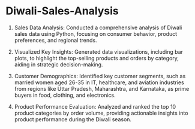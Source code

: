 # Diwali-Sales-Analysis

1. Sales Data Analysis: Conducted a comprehensive analysis of Diwali sales data using Python, focusing on consumer behavior, product preferences, and regional trends.

2. Visualized Key Insights: Generated data visualizations, including bar plots, to highlight the top-selling products and orders by category, aiding in strategic decision-making.

3. Customer Demographics: Identified key customer segments, such as married women aged 26-35 in IT, healthcare, and aviation industries from regions like Uttar Pradesh, Maharashtra, and Karnataka, as prime buyers in food, clothing, and electronics.

4. Product Performance Evaluation: Analyzed and ranked the top 10 product categories by order volume, providing actionable insights into product performance during the Diwali season.
